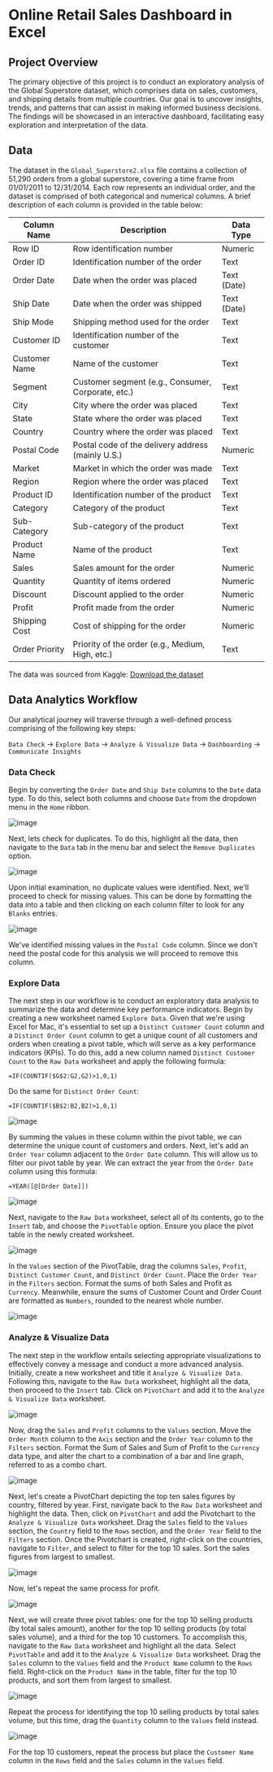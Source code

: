 # Online Retail Sales Dashboard in Excel
## Project Overview 
The primary objective of this project is to conduct an exploratory analysis of the Global Superstore dataset, which comprises data on sales, customers, and shipping details from multiple countries. Our goal is to uncover insights, trends, and patterns that can assist in making informed business decisions. The findings will be showcased in an interactive dashboard, facilitating easy exploration and interpretation of the data.
## Data
The dataset in the `Global_Superstore2.xlsx` file contains a collection of 51,290 orders from a global superstore, covering a time frame from 01/01/2011 to 12/31/2014. Each row represents an individual order, and the dataset is comprised of both categorical and numerical columns. A brief description of each column is provided in the table below:

| Column Name    | Description                                             | Data Type      |
| -------------- | ------------------------------------------------------- | -------------- |
| Row ID         | Row identification number                               | Numeric        |
| Order ID       | Identification number of the order                      | Text           |
| Order Date     | Date when the order was placed                          | Text (Date)    |
| Ship Date      | Date when the order was shipped                         | Text (Date)    |
| Ship Mode      | Shipping method used for the order                      | Text           |
| Customer ID    | Identification number of the customer                   | Text           |
| Customer Name  | Name of the customer                                    | Text           |
| Segment        | Customer segment (e.g., Consumer, Corporate, etc.)      | Text           |
| City           | City where the order was placed                         | Text           |
| State          | State where the order was placed                        | Text           |
| Country        | Country where the order was placed                      | Text           |
| Postal Code    | Postal code of the delivery address (mainly U.S.)       | Numeric        |
| Market         | Market in which the order was made                      | Text           |
| Region         | Region where the order was placed                       | Text           |
| Product ID     | Identification number of the product                    | Text           |
| Category       | Category of the product                                 | Text           |
| Sub-Category   | Sub-category of the product                             | Text           |
| Product Name   | Name of the product                                     | Text           |
| Sales          | Sales amount for the order                              | Numeric        |
| Quantity       | Quantity of items ordered                               | Numeric        |
| Discount       | Discount applied to the order                           | Numeric        |
| Profit         | Profit made from the order                              | Numeric        |
| Shipping Cost  | Cost of shipping for the order                          | Numeric        |
| Order Priority | Priority of the order (e.g., Medium, High, etc.)        | Text           |

The data was sourced from Kaggle:
[Download the dataset](https://www.kaggle.com/datasets/apoorvaappz/global-super-store-dataset/data)
## Data Analytics Workflow

Our analytical journey will traverse through a well-defined process comprising of the following key steps:

`Data Check` → `Explore Data` → `Analyze & Visualize Data` → `Dashboarding` → `Communicate Insights`
### Data Check
Begin by converting the `Order Date` and `Ship Date` columns to the `Date` data type. To do this, select both columns and choose `Date` from the dropdown menu in the `Home` ribbon. 

![image](images/DateType.png)

Next, lets check for duplicates. To do this, highlight all the data, then navigate to the `Data` tab in the menu bar and select the `Remove Duplicates` option.

![image](images/removing_duplicates.png)

Upon initial examination, no duplicate values were identified. Next, we'll proceed to check for missing values. This can be done by formatting the data into a table and then clicking on each column filter to look for any `Blanks` entries.

![image](images/missing_values.png)

We've identified missing values in the `Postal Code` column. Since we don't need the postal code for this analysis we will proceed to remove this column. 
### Explore Data
The next step in our workflow is to conduct an exploratory data analysis to summarize the data and determine key performance indicators. Begin by creating a new worksheet named `Explore Data`. Given that we're using Excel for Mac, it's essential to set up a `Distinct Customer Count` column and a `Distinct Order Count` column to get a unique count of all customers and orders when creating a pivot table, which will serve as a key performance indicators (KPIs). To do this, add a new column named `Distinct Customer Count` to the `Raw Data` worksheet and apply the following formula:
```excel
=IF(COUNTIF($G$2:G2,G2)>1,0,1)
```
Do the same for `Distinct Order Count`:
```excel
=IF(COUNTIF($B$2:B2,B2)>1,0,1)
```
![image](images/distinct.png)

By summing the values in these column within the pivot table, we can determine the unique count of customers and orders. Next, let's add an `Order Year` column adjacent to the `Order Date` column. This will allow us to filter our pivot table by year. We can extract the year from the `Order Date` column using this formula:
```excel
=YEAR([@[Order Date]])
```

![image](images/OrderYear.png)

Next, navigate to the `Raw Data` worksheet, select all of its contents, go to the `Insert` tab, and choose the `PivotTable` option. Ensure you place the pivot table in the newly created worksheet.

![image](images/PivotTable1.png)

In the `Values` section of the PivotTable, drag the columns `Sales`, `Profit`, `Distinct Customer Count`, and `Distinct Order Count`. Place the `Order Year` in the `Filters` section.  Format the sums of both Sales and Profit as `Currency`. Meanwhile, ensure the sums of Customer Count and Order Count are formatted as `Numbers`, rounded to the nearest whole number.

![image](images/KPIs.png)

### Analyze & Visualize Data
The next step in the workflow entails selecting appropriate visualizations to effectively convey a message and conduct a more advanced analysis. Initially, create a new worksheet and title it `Analyze & Visualize Data`. Following this, navigate to the `Raw Data` worksheet, highlight all the data, then proceed to the `Insert` tab. Click on `PivotChart` and add it to the `Analyze & Visualize Data` worksheet.

![image](images/PivotChart1.png)

Now, drag the `Sales` and `Profit` columns to the `Values` section. Move the `Order Month` column to the `Axis` section and the `Order Year` column to the `Filters` section. Format the Sum of Sales and Sum of Profit to the `Currency` data type, and alter the chart to a combination of a bar and line graph, referred to as a combo chart.

![image](images/ComboChart.png)

Next, let's create a PivotChart depicting the top ten sales figures by country, filtered by year. First, navigate back to the `Raw Data` worksheet and highlight the data. Then, click on `PivotChart` and add the Pivotchart to the `Analyze & Visualize Data` worksheet. Drag the `Sales` field to the `Values` section, the `Country` field to the `Rows` section, and the `Order Year` field to the `Filters` section. Once the Pivotchart is created, right-click on the countries, navigate to `Filter`, and select to filter for the top 10 sales. Sort the sales figures from largest to smallest. 

![image](images/Top10SalesCountry.png) 

Now, let's repeat the same process for profit.

![image](images/Top10ProfitCountry.png)

Next, we will create three pivot tables: one for the top 10 selling products (by total sales amount), another for the top 10 selling products (by total sales volume), and a third for the top 10 customers. To accomplish this, navigate to the `Raw Data` worksheet and highlight all the data. Select `PivotTable` and add it to the `Analyze & Visualize Data` worksheet. Drag the `Sales` column to the `Values` field and the `Product Name` column to the `Rows` field. Right-click on the `Product Name` in the table, filter for the top 10 products, and sort them from largest to smallest.

![image](images/Top10Products.png)

Repeat the process for identifying the top 10 selling products by total sales volume, but this time, drag the `Quantity` column to the `Values` field instead. 

![image](images/Top10ProductVolume.png)

For the top 10 customers, repeat the process but place the `Customer Name` column in the `Rows` field and the `Sales` column in the `Values` field.
